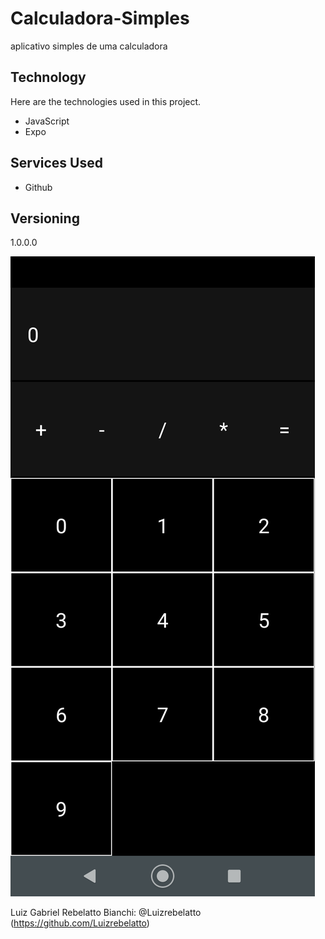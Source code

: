 # Calculadora-Simples
aplicativo simples de uma calculadora
 
## Technology 
 
Here are the technologies used in this project.
 
* JavaScript
* Expo
 
## Services Used
 
* Github
  
## Versioning
 
1.0.0.0

![Tela](https://github.com/Luizrebelatto/Calculadora-Simples/blob/master/TelaCalculadora.png)
 
 

 
Luiz Gabriel Rebelatto Bianchi: @Luizrebelatto (https://github.com/Luizrebelatto)
 
